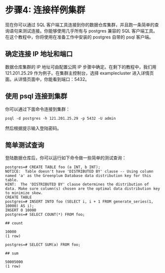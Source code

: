 # 步骤4: 连接样例集群

现在你可以通过 SQL 客户端工具连接到你的数据仓库集群，并且跑一条简单的查询语句来测试连接。你能够使用几乎所有与 postgres 兼容的 SQL 客户端工具。在这个教程中，你将使用在准备工作中安装的 postgres 自带的 psql 客户端。

## 确定连接 IP 地址和端口

数据仓库集群的 IP 地址可由配置公网 IP 步骤中确定。在剩下的教程中，我们用 121.201.25.29 作为例子。在集群主控制台，选择 examplecluster 进入详情页面。从详情页面中，你能看到端口：5432。

## 使用 psql 连接到集群

你可以通过下面命令连接到集群：

```
psql -d postgres -h 121.201.25.29 -p 5432 -U admin
```

然后根据提示输入登陆密码。

## 简单测试查询

登陆数据仓库后，你可以运行如下命令做一些简单的测试查询：

```
postgres=# CREATE TABLE foo (a INT, b INT);  
NOTICE:  Table doesn't have 'DISTRIBUTED BY' clause -- Using column named 'a' as the Greenplum Database data distribution key for this table.  
HINT:  The 'DISTRIBUTED BY' clause determines the distribution of data. Make sure column(s) chosen are the optimal data distribution key to minimize skew.  
CREATE TABLE  
postgres=# INSERT INTO foo (SELECT i, i + 1 FROM generate_series(1, 10000) AS i);  
INSERT 0 10000  
postgres=# SELECT COUNT(*) FROM foo;

## count

10000  
(1 row)

postgres=# SELECT SUM(a) FROM foo;

## sum

50005000  
(1 row)
```